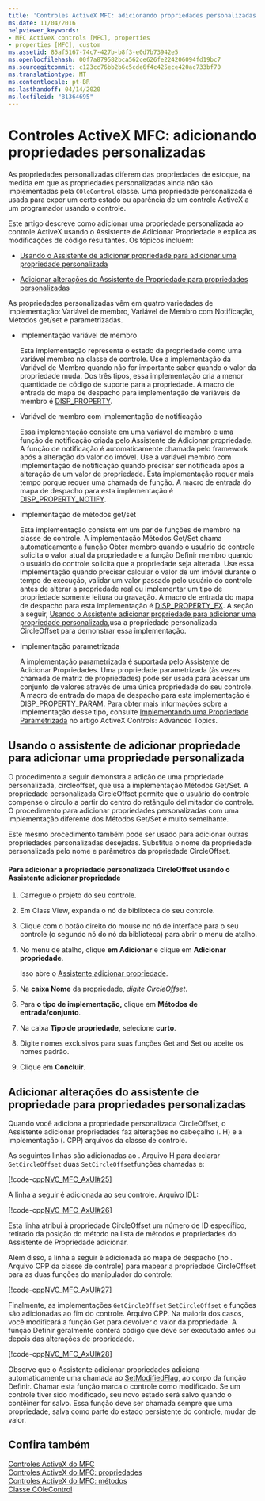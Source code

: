 ```yaml
---
title: 'Controles ActiveX MFC: adicionando propriedades personalizadas'
ms.date: 11/04/2016
helpviewer_keywords:
- MFC ActiveX controls [MFC], properties
- properties [MFC], custom
ms.assetid: 85af5167-74c7-427b-b8f3-e0d7b73942e5
ms.openlocfilehash: 00f7a879582bca562ce626fe224206094fd19bc7
ms.sourcegitcommit: c123cc76bb2b6c5cde6f4c425ece420ac733bf70
ms.translationtype: MT
ms.contentlocale: pt-BR
ms.lasthandoff: 04/14/2020
ms.locfileid: "81364695"
---
```

# <a name="mfc-activex-controls-adding-custom-properties"></a>Controles ActiveX MFC: adicionando propriedades personalizadas

As propriedades personalizadas diferem das propriedades de estoque, na medida em que as propriedades personalizadas ainda não são implementadas pela `COleControl` classe. Uma propriedade personalizada é usada para expor um certo estado ou aparência de um controle ActiveX a um programador usando o controle.

Este artigo descreve como adicionar uma propriedade personalizada ao controle ActiveX usando o Assistente de Adicionar Propriedade e explica as modificações de código resultantes. Os tópicos incluem:

- [Usando o Assistente de adicionar propriedade para adicionar uma propriedade personalizada](#_core_using_classwizard_to_add_a_custom_property)

- [Adicionar alterações do Assistente de Propriedade para propriedades personalizadas](#_core_classwizard_changes_for_custom_properties)

As propriedades personalizadas vêm em quatro variedades de implementação: Variável de membro, Variável de Membro com Notificação, Métodos get/set e parametrizadas.

- Implementação variável de membro

   Esta implementação representa o estado da propriedade como uma variável membro na classe de controle. Use a implementação da Variável de Membro quando não for importante saber quando o valor da propriedade muda. Dos três tipos, essa implementação cria a menor quantidade de código de suporte para a propriedade. A macro de entrada do mapa de despacho para implementação de variáveis de membro é [DISP_PROPERTY](../mfc/reference/dispatch-maps.md#disp_property).

- Variável de membro com implementação de notificação

   Essa implementação consiste em uma variável de membro e uma função de notificação criada pelo Assistente de Adicionar propriedade. A função de notificação é automaticamente chamada pelo framework após a alteração do valor do imóvel. Use a variável membro com implementação de notificação quando precisar ser notificada após a alteração de um valor de propriedade. Esta implementação requer mais tempo porque requer uma chamada de função. A macro de entrada do mapa de despacho para esta implementação é [DISP_PROPERTY_NOTIFY](../mfc/reference/dispatch-maps.md#disp_property_notify).

- Implementação de métodos get/set

   Esta implementação consiste em um par de funções de membro na classe de controle. A implementação Métodos Get/Set chama automaticamente a função Obter membro quando o usuário do controle solicita o valor atual da propriedade e a função Definir membro quando o usuário do controle solicita que a propriedade seja alterada. Use essa implementação quando precisar calcular o valor de um imóvel durante o tempo de execução, validar um valor passado pelo usuário do controle antes de alterar a propriedade real ou implementar um tipo de propriedade somente leitura ou gravação. A macro de entrada do mapa de despacho para esta implementação é [DISP_PROPERTY_EX](../mfc/reference/dispatch-maps.md#disp_property_ex). A seção a seguir, [Usando o Assistente adicionar propriedade para adicionar uma propriedade personalizada,](#_core_using_classwizard_to_add_a_custom_property)usa a propriedade personalizada CircleOffset para demonstrar essa implementação.

- Implementação parametrizada

   A implementação parametrizada é suportada pelo Assistente de Adicionar Propriedades. Uma propriedade parametrizada (às vezes chamada de matriz de propriedades) pode ser usada para acessar um conjunto de valores através de uma única propriedade do seu controle. A macro de entrada do mapa de despacho para esta implementação é DISP_PROPERTY_PARAM. Para obter mais informações sobre a implementação desse tipo, consulte [Implementando uma Propriedade Parametrizada](../mfc/mfc-activex-controls-advanced-topics.md) no artigo ActiveX Controls: Advanced Topics.

## <a name="using-the-add-property-wizard-to-add-a-custom-property"></a><a name="_core_using_classwizard_to_add_a_custom_property"></a>Usando o assistente de adicionar propriedade para adicionar uma propriedade personalizada

O procedimento a seguir demonstra a adição de uma propriedade personalizada, circleoffset, que usa a implementação Métodos Get/Set. A propriedade personalizada CircleOffset permite que o usuário do controle compense o círculo a partir do centro do retângulo delimitador do controle. O procedimento para adicionar propriedades personalizadas com uma implementação diferente dos Métodos Get/Set é muito semelhante.

Este mesmo procedimento também pode ser usado para adicionar outras propriedades personalizadas desejadas. Substitua o nome da propriedade personalizada pelo nome e parâmetros da propriedade CircleOffset.

#### <a name="to-add-the-circleoffset-custom-property-using-the-add-property-wizard"></a>Para adicionar a propriedade personalizada CircleOffset usando o Assistente adicionar propriedade

1. Carregue o projeto do seu controle.

1. Em Class View, expanda o nó de biblioteca do seu controle.

1. Clique com o botão direito do mouse no nó de interface para o seu controle (o segundo nó do nó da biblioteca) para abrir o menu de atalho.

1. No menu de atalho, clique **em Adicionar** e clique em **Adicionar propriedade**.

   Isso abre o [Assistente adicionar propriedade](../ide/names-add-property-wizard.md).

1. Na **caixa Nome** da propriedade, *digite CircleOffset*.

1. Para **o tipo de implementação,** clique em **Métodos de entrada/conjunto**.

1. Na caixa **Tipo de propriedade,** selecione **curto**.

1. Digite nomes exclusivos para suas funções Get and Set ou aceite os nomes padrão.

1. Clique em **Concluir**.

## <a name="add-property-wizard-changes-for-custom-properties"></a><a name="_core_classwizard_changes_for_custom_properties"></a>Adicionar alterações do assistente de propriedade para propriedades personalizadas

Quando você adiciona a propriedade personalizada CircleOffset, o Assistente adicionar propriedades faz alterações no cabeçalho (. H) e a implementação (. CPP) arquivos da classe de controle.

As seguintes linhas são adicionadas ao . Arquivo H para declarar `GetCircleOffset` duas `SetCircleOffset`funções chamadas e:

[!code-cpp[NVC_MFC_AxUI#25](../mfc/codesnippet/cpp/mfc-activex-controls-adding-custom-properties_1.h)]

A linha a seguir é adicionada ao seu controle. Arquivo IDL:

[!code-cpp[NVC_MFC_AxUI#26](../mfc/codesnippet/cpp/mfc-activex-controls-adding-custom-properties_2.idl)]

Esta linha atribui à propriedade CircleOffset um número de ID específico, retirado da posição do método na lista de métodos e propriedades do Assistente de Propriedade adicionar.

Além disso, a linha a seguir é adicionada ao mapa de despacho (no . Arquivo CPP da classe de controle) para mapear a propriedade CircleOffset para as duas funções do manipulador do controle:

[!code-cpp[NVC_MFC_AxUI#27](../mfc/codesnippet/cpp/mfc-activex-controls-adding-custom-properties_3.cpp)]

Finalmente, as implementações `GetCircleOffset` `SetCircleOffset` e funções são adicionadas ao fim do controle. Arquivo CPP. Na maioria dos casos, você modificará a função Get para devolver o valor da propriedade. A função Definir geralmente conterá código que deve ser executado antes ou depois das alterações de propriedade.

[!code-cpp[NVC_MFC_AxUI#28](../mfc/codesnippet/cpp/mfc-activex-controls-adding-custom-properties_4.cpp)]

Observe que o Assistente adicionar propriedades adiciona automaticamente uma chamada ao [SetModifiedFlag](../mfc/reference/colecontrol-class.md#setmodifiedflag), ao corpo da função Definir. Chamar esta função marca o controle como modificado. Se um controle tiver sido modificado, seu novo estado será salvo quando o contêiner for salvo. Essa função deve ser chamada sempre que uma propriedade, salva como parte do estado persistente do controle, mudar de valor.

## <a name="see-also"></a>Confira também

[Controles ActiveX do MFC](../mfc/mfc-activex-controls.md)<br/>
[Controles ActiveX do MFC: propriedades](../mfc/mfc-activex-controls-properties.md)<br/>
[Controles ActiveX do MFC: métodos](../mfc/mfc-activex-controls-methods.md)<br/>
[Classe COleControl](../mfc/reference/colecontrol-class.md)

